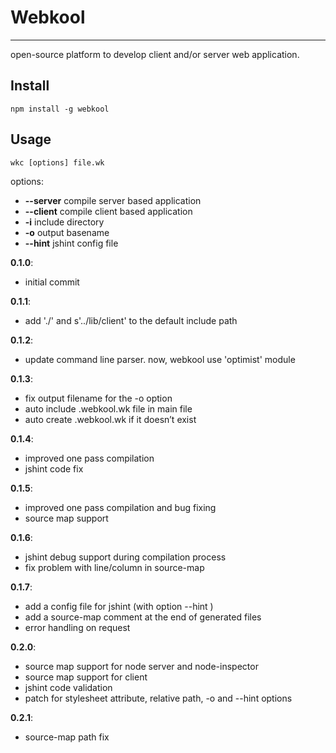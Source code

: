 # Webkool
***
open-source platform to develop client and/or server web application.

## Install

    npm install -g webkool
    
## Usage

    wkc [options] file.wk

  options:
  
-   **--server**	compile server based application
-   **--client**	compile client based application
-   **-i**			include directory
-   **-o**			output basename
-	**--hint**		jshint config file


**0.1.0**:

-   initial commit

**0.1.1**:

-   add './' and s'../lib/client' to the default include path

**0.1.2**:

-	update command line parser. now, webkool use 'optimist' module

**0.1.3**:

-	fix output filename for the -o option
-	auto include .webkool.wk file in main file
-	auto create .webkool.wk if it doesn’t exist

**0.1.4**:

-	improved one pass compilation
- 	jshint code fix

**0.1.5**:

-	improved one pass compilation and bug fixing
- 	source map support

**0.1.6**:

-	jshint debug support during compilation process
-	fix problem with line/column in source-map

**0.1.7**:

-	add a config file for jshint (with option --hint )
- 	add a source-map comment at the end of generated files
- 	error handling on request

**0.2.0**:

-	source map support for node server and node-inspector
-	source map support for client
- 	jshint code validation
- 	patch for stylesheet attribute, relative path, -o and --hint options

**0.2.1**:

-	source-map path fix
